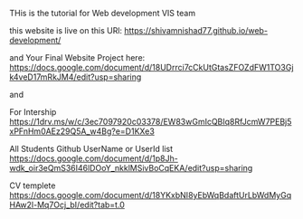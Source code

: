 THis is the tutorial for Web development VIS team

this website is live on this URl: https://shivamnishad77.github.io/web-development/


and Your Final Website Project here: https://docs.google.com/document/d/18UDrrci7cCkUtGtasZFOZdFW1TO3Gjk4veD17mRkJM4/edit?usp=sharing


and

For Intership https://1drv.ms/w/c/3ec7097920c03378/EW83wGmIcQBIq8RfJcmW7PEBj5xPFnHm0AEz29Q5A_w4Bg?e=D1KXe3


All Students Github UserName or UserId list https://docs.google.com/document/d/1p8Jh-wdk_oir3eQmS36I46lDOoY_nkklMSivBoCqEKA/edit?usp=sharing



CV templete https://docs.google.com/document/d/18YKxbNI8yEbWqBdaftUrLbWdMyGqHAw2l-Mq7Ocj_bI/edit?tab=t.0

